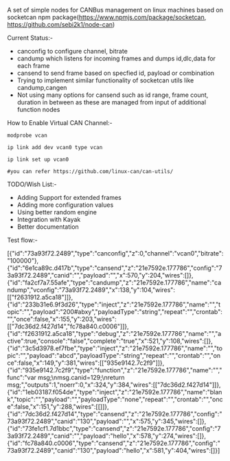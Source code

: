 A set of simple nodes for CANBus management on linux machines based on
socketcan npm package(https://www.npmjs.com/package/socketcan,
https://github.com/sebi2k1/node-can)

Current Status:-
- canconfig to configure channel, bitrate
- candump which listens for incoming frames and dumps id,dlc,data for each frame
- cansend to send frame based on specfied id, payload or combination
- Trying to implement similar functionality of socketcan utils like candump,cangen
- Not using many options for cansend such as id range, frame count, duration 
  in between as these are managed from input of additional function nodes

How to Enable Virtual CAN Channel:-

	modprobe vcan

	ip link add dev vcan0 type vcan

	ip link set up vcan0 

	#you can refer https://github.com/linux-can/can-utils/ 
	

TODO/Wish List:-
- Adding Support for extended frames
- Adding more configuration values
- Using better random engine 
- Integration with Kayak
- Better documentation

Test flow:-

[{"id":"73a93f72.2489","type":"canconfig","z":0,"channel":"vcan0","bitrate":"100000"},{"id":"6e1ca89c.d417b","type":"cansend","z":"21e7592e.177786","config":"73a93f72.2489","canid":"","payload":"","x":570,"y":204,"wires":[]},{"id":"fa2cf7a7.55afe","type":"candump","z":"21e7592e.177786","name":"candump","vconfig":"73a93f72.2489","x":138,"y":104,"wires":[["f2631912.a5ca18"]]},{"id":"233b31e6.9f3d26","type":"inject","z":"21e7592e.177786","name":"","topic":"","payload":"200#abxy","payloadType":"string","repeat":"","crontab":"","once":false,"x":155,"y":203,"wires":[["7dc36d2.f427d14","fc78a840.c0006"]]},{"id":"f2631912.a5ca18","type":"debug","z":"21e7592e.177786","name":"","active":true,"console":"false","complete":"true","x":521,"y":108,"wires":[]},{"id":"3c5d3978.ef7fbe","type":"inject","z":"21e7592e.177786","name":"","topic":"","payload":"abcd","payloadType":"string","repeat":"","crontab":"","once":false,"x":149,"y":381,"wires":[["935e9142.7c2f9"]]},{"id":"935e9142.7c2f9","type":"function","z":"21e7592e.177786","name":"","func":"var msg;\nmsg.canid=129;\nreturn msg;","outputs":1,"noerr":0,"x":324,"y":384,"wires":[["7dc36d2.f427d14"]]},{"id":"1eb03187.f054de","type":"inject","z":"21e7592e.177786","name":"blank","topic":"","payload":"","payloadType":"none","repeat":"","crontab":"","once":false,"x":151,"y":288,"wires":[[]]},{"id":"7dc36d2.f427d14","type":"cansend","z":"21e7592e.177786","config":"73a93f72.2489","canid":"130","payload":"","x":575,"y":345,"wires":[]},{"id":"73fe1cf1.7d1bbc","type":"cansend","z":"21e7592e.177786","config":"73a93f72.2489","canid":"","payload":"hello","x":578,"y":274,"wires":[]},{"id":"fc78a840.c0006","type":"cansend","z":"21e7592e.177786","config":"73a93f72.2489","canid":"130","payload":"hello","x":581,"y":404,"wires":[]}]


